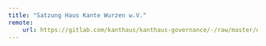 ```yaml
---
title: "Satzung Haus Kante Wurzen w.V."
remote:
    url: https://gitlab.com/kanthaus/kanthaus-governance/-/raw/master/documents/satzung_hauskantewurzen/satzung_hauskantewurzen.md
---
```


